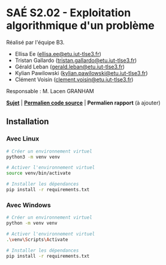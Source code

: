 # SAÉ S2.02 - Exploitation algorithmique d'un problème

Réalisé par l'équipe B3.

- Ellisa Ee (ellisa.ee@etu.iut-tlse3.fr)
- Tristan Gallardo (tristan.gallardo@etu.iut-tlse3.fr)
- Gérald Leban (gerald.leban@etu.iut-tlse3.fr)
- Kylian Pawilowski (kylian.pawilowski@etu.iut-tlse3.fr)
- Clément Voisin (clement.voisin@etu.iut-tlse3.fr)

Responsable : M. Lacen GRANHAM

**[Sujet](/Sujet.pdf)** | **[Permalien code source](https://gitlab.info.iut-tlse3.fr/lbg3215a/s2.02-algo)** | **Permalien rapport** (à ajouter)


## Installation

### Avec Linux

```bash
# Créer un environnement virtuel
python3 -m venv venv

# Activer l'environnement virtuel
source venv/bin/activate

# Installer les dépendances
pip install -r requirements.txt
```

### Avec Windows

```bash
# Créer un environnement virtuel
python -m venv venv

# Activer l'environnement virtuel
.\venv\Scripts\Activate

# Installer les dépendances
pip install -r requirements.txt
```
